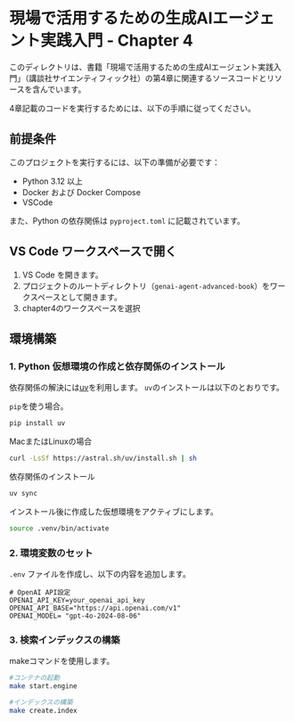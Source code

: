 # 現場で活用するための生成AIエージェント実践入門 - Chapter 4

このディレクトリは、書籍「現場で活用するための生成AIエージェント実践入門」（講談社サイエンティフィック社）の第4章に関連するソースコードとリソースを含んでいます。

4章記載のコードを実行するためには、以下の手順に従ってください。

## 前提条件

このプロジェクトを実行するには、以下の準備が必要です：

- Python 3.12 以上
- Docker および Docker Compose
- VSCode

また、Python の依存関係は `pyproject.toml` に記載されています。

## VS Code ワークスペースで開く

1. VS Code を開きます。
2. プロジェクトのルートディレクトリ（`genai-agent-advanced-book`）をワークスペースとして開きます。
3. chapter4のワークスペースを選択


## 環境構築

### 1. Python 仮想環境の作成と依存関係のインストール

依存関係の解決には[uv]()を利用します。
`uv`のインストールは以下のとおりです。

`pip`を使う場合。
```bash
pip install uv
```

MacまたはLinuxの場合
```bash
curl -LsSf https://astral.sh/uv/install.sh | sh
```

依存関係のインストール
```bash
uv sync
```

インストール後に作成した仮想環境をアクティブにします。

```bash
source .venv/bin/activate
```

### 2. 環境変数のセット
`.env` ファイルを作成し、以下の内容を追加します。

```env
# OpenAI API設定
OPENAI_API_KEY=your_openai_api_key
OPENAI_API_BASE="https://api.openai.com/v1"
OPENAI_MODEL= "gpt-4o-2024-08-06"
```

### 3. 検索インデックスの構築

makeコマンドを使用します。

```bash
#コンテナの起動
make start.engine

#インデックスの構築
make create.index
```